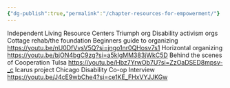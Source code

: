 ```yaml
---
{"dg-publish":true,"permalink":"/chapter-resources-for-empowerment/"}
---
```



Independent Living Resource Centers
Triumph org
Disability activism orgs
Cottage rehab/the foundation 
Beginners guide to organizing
https://youtu.be/nU0DfVvsV5Q?si=jngo1nr0QHosv7s1
Horizontal organizing
https://youtu.be/bjON4bgC9zg?si=a5kIgMM383jWkC5D
Behind the scenes of Cooperation Tulsa
https://youtu.be/Hbz7YrwOb7U?si=ZzOaDSED8mpsv-_c
Icarus project
Chicago Disability Co-op Interview 
https://youtu.be/J4cE9wbChe4?si=ce1KE_FHxVYJJKGw